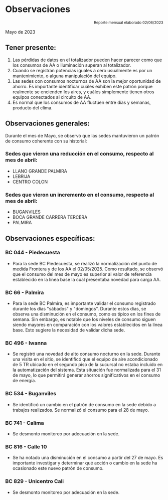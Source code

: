 # Observaciones

<div align="right">

<span style="font-size: smaller;">Reporte mensual elaborado 02/06/2023</span>

</div>

Mayo de 2023
## Tener presente:

1. Las pérdidas de datos en el totalizador pueden hacer parecer como que los consumos de AA o Iluminación superan al totalizador.
2. Cuando se registran potencias iguales a cero usualmente es por un mantenimiento, o alguna manipulación del equipo.
3. Las sedes con consumos nocturnos de AA son la mejor oportunidad de ahorro. Es importante identificar cuáles exhiben este patrón porque realmente se encienden los aires, y cuáles simplemente tienen otros equipos conectados al circuito de AA.
4. Es normal que los consumos de AA fluctúen entre días y semanas, producto del clima.

## Observaciones generales:
Durante el mes de Mayo, se observó que las sedes mantuvieron un patrón de consumo coherente con su historial:

### Sedes que vieron una reducción en el consumo, respecto al mes de abril:
- LLANO GRANDE PALMIRA
- LEBRIJA
- CENTRO COLON


### Sedes que vieron un incremento en el consumo, respecto al mes de abril:
- BUGANVILES
- BOCA GRANDE CARRERA TERCERA
- PALMIRA


## Observaciones específicas:


### BC 044 - Piedecuesta

- Para la sede BC Piedecuesta, se realizó la normalización del punto de medida Frontera y de los AA el 02/05/2025. Como resultado, se observó que el consumo del mes de mayo es superior al valor de referencia establecido en la línea base la cual presentaba novedad para carga AA.

<!-- ### BC 061 - Carrera Primera --> 

### BC 66 - Palmira

- Para la sede BC Palmira, es importante validar el consumo registrado durante los días "sábados" y "domingos". Durante estos días, se observa una disminución en el consumo, como es típico en los fines de semana. Sin embargo, es notable que los niveles de consumo siguen siendo mayores en comparación con los valores establecidos en la línea base. Esto sugiere la necesidad de validar dicha sede.

<!-- ### BC 78 - El Cacique -->

<!-- ### BC 88 - Cúcuta -->

<!-- ### BC 90 - Megamall -->

<!-- ### BC 185 - Llano Grande Palmira -->

<!-- ### BC 205 - Villa Colombia -->

<!-- ### BC 210 - Banca Colombia Cartagen -->


<!-- ### BC 197 - Guatapuri -->

<!-- Validar que trabajo se realizo el 20 abril debido a que bajo el consumo de la carga de AA en las horas nocturnas, replicar acción de mejora en otras sedes. -->

<!-- ### BC 205 - Villa Colombia -->

<!-- ### BC 216 - Sabana de Torres -->

<!-- ### BC 253 - Puerta del Norte -->

<!--### BC 291 - Las Palmas -->

<!-- ### BC 302 - Quebrada Seca -->

<!-- ### BC 306 - Barrancabermeja -->

<!-- ### BC 311 - Bello -->

<!-- ### BC 371 - Caucasia -->

<!-- ### BC 398 - Mariquita -->

<!-- ### BC 424 - Honda -->

<!-- ### BC 453 - Pitalito -->

<!-- ### BC 459 - Campo Alegre -->

<!-- Pendiente de actualización de firmware. -->

<!-- ### BC 495 - El Bosque -->

### BC 496 - Iwanna

- Se registró una novedad de alto consumo nocturno en la sede. Durante una visita en el sitio, se identificó que el equipo de aire acondicionado de 5 TR ubicado en el segundo piso de la sucursal no estaba incluido en la automatización del sistema. Esta situación fue normalizada para el 31 de mayo, lo que permitirá generar ahorros significativos en el consumo de energía.

<!--### BC 514 - Centro Comercial Único -->

<!--### BC 523 - Olímpica -->

### BC 534 - Buganviles

- Se identificó un cambio en el patrón de consumo en la sede debido a trabajos realizados. Se normalizó el consumo para el 28 de mayo.

<!-- ### BC 613 - La America -->

<!-- ### BC 656 - Mayales -->

<!-- ### BC 659 - Girardot -->

<!-- ### BC 678 - Paseo de la Castellana -->

### BC 741 - Calima

- Se desmonto monitoreo por adecuación en la sede.


<!-- ### BC 750 - Roosevelt -->

<!-- ### BC 764 - Jamundí -->

<!-- ### BC 776 - Lebrija -->

<!--### BC 784 - Centro Colon -->

<!-- Consumo irregular con respecto a la línea base (revsar tablero interactivo para mayor información).  -->

<!-- ### BC 787 - Bocagrande Carrera Tercera -->

<!-- ### BC 789 - Manga -->

<!-- ### BC 792 - Paseo del comercio -->

<!-- ### BC 793 - Profesionales -->

<!-- ### BC 796 - Girón -->

<!-- ### BC 799 - Floridablanca -->

### BC 816 - Calle 10

- Se ha notado una disminución en el consumo a partir del 27 de mayo. Es importante investigar y determinar qué acción o cambio en la sede ha ocasionado este nuevo patrón de consumo.

<!-- ### BC 824 - Ventura Plaza -->

<!-- ### BC 825 - Astrocentro -->

### BC 829 - Unicentro Cali

- Se desmonto monitoreo por adecuación en la sede.

<!--### BC 834 - San Mateo -->

<!-- ### BC 863 - Los Patios -->

<!-- ### - Valledupar -->

<!-- ### BC 863 - Granada -->